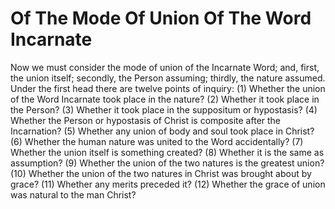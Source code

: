 # Of The Mode Of Union Of The Word Incarnate

Now we must consider the mode of union of the Incarnate Word; and, first, the union itself; secondly, the Person assuming; thirdly, the nature assumed.  Under the first head there are twelve points of inquiry:
(1) Whether the union of the Word Incarnate took place in the nature?
(2) Whether it took place in the Person?
(3) Whether it took place in the suppositum or hypostasis?
(4) Whether the Person or hypostasis of Christ is composite after the Incarnation?
(5) Whether any union of body and soul took place in Christ?
(6) Whether the human nature was united to the Word accidentally?
(7) Whether the union itself is something created?
(8) Whether it is the same as assumption?
(9) Whether the union of the two natures is the greatest union?
(10) Whether the union of the two natures in Christ was brought about by grace?
(11) Whether any merits preceded it?
(12) Whether the grace of union was natural to the man Christ?